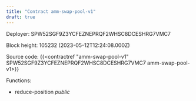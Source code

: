 ```yaml
---
title: "Contract amm-swap-pool-v1"
draft: true
---
```

Deployer: SPW52SGF9Z3YCFEZNEPRQF2WHSC8DCESHRG7VMC7


 



Block height: 105232 (2023-05-12T12:24:08.000Z)

Source code: {{<contractref "amm-swap-pool-v1" SPW52SGF9Z3YCFEZNEPRQF2WHSC8DCESHRG7VMC7 amm-swap-pool-v1>}}

Functions:

* reduce-position _public_
